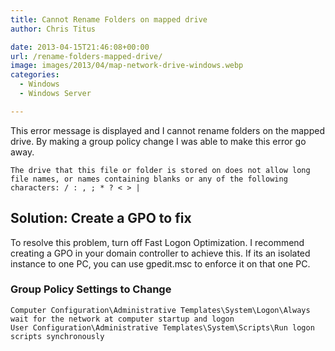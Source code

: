 ```yaml
---
title: Cannot Rename Folders on mapped drive
author: Chris Titus

date: 2013-04-15T21:46:08+00:00
url: /rename-folders-mapped-drive/
image: images/2013/04/map-network-drive-windows.webp
categories:
  - Windows
  - Windows Server

---
```

This error message is displayed and I cannot rename folders on the mapped drive. By making a group policy change I was able to make this error go away.

`The drive that this file or folder is stored on does not allow long file names, or names containing blanks or any of the following characters: / : , ; * ? < > |`

## Solution: Create a GPO to fix

To resolve this problem, turn off Fast Logon Optimization. I recommend creating a GPO in your domain controller to achieve this. If its an isolated instance to one PC, you can use gpedit.msc to enforce it on that one PC.

### Group Policy Settings to Change

```
Computer Configuration\Administrative Templates\System\Logon\Always wait for the network at computer startup and logon
User Configuration\Administrative Templates\System\Scripts\Run logon scripts synchronously
```

